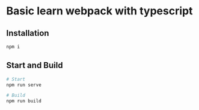 # Basic learn webpack with typescript

## Installation

```sh
npm i
```

## Start and Build

```sh
# Start
npm run serve
```

```sh
# Build
npm run build
```
